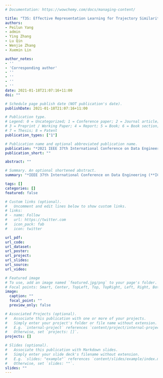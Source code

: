 ```yaml
---
# Documentation: https://wowchemy.com/docs/managing-content/

title: "T3S: Effective Representation Learning for Trajectory Similarity Computation"
authors: 
- Peilun Yang
- admin
- Ying Zhang
- Lu Qin
- Wenjie Zhang
- Xuemin Lin

author_notes:
- ''
- 'Corresponding author'
- ''
- ''
- ''
- ''
date: 2021-01-18T21:07:16+11:00
doi: ""

# Schedule page publish date (NOT publication's date).
publishDate: 2021-01-18T21:07:16+11:00

# Publication type.
# Legend: 0 = Uncategorized; 1 = Conference paper; 2 = Journal article;
# 3 = Preprint / Working Paper; 4 = Report; 5 = Book; 6 = Book section;
# 7 = Thesis; 8 = Patent
publication_types: ["1"]

# Publication name and optional abbreviated publication name.
publication: "*2021 IEEE 37th International Conference on Data Engineering (ICDE)*"
publication_short: ""

abstract: ""

# Summary. An optional shortened abstract.
summary: "*IEEE 37th International Conference on Data Engineering (**ICDE-2021**)*"

tags: []
categories: []
featured: false

# Custom links (optional).
#   Uncomment and edit lines below to show custom links.
# links:
# - name: Follow
#   url: https://twitter.com
#   icon_pack: fab
#   icon: twitter

url_pdf:
url_code:
url_dataset:
url_poster:
url_project:
url_slides:
url_source:
url_video:

# Featured image
# To use, add an image named `featured.jpg/png` to your page's folder. 
# Focal points: Smart, Center, TopLeft, Top, TopRight, Left, Right, BottomLeft, Bottom, BottomRight.
image:
  caption: ""
  focal_point: ""
  preview_only: false

# Associated Projects (optional).
#   Associate this publication with one or more of your projects.
#   Simply enter your project's folder or file name without extension.
#   E.g. `internal-project` references `content/project/internal-project/index.md`.
#   Otherwise, set `projects: []`.
projects: []

# Slides (optional).
#   Associate this publication with Markdown slides.
#   Simply enter your slide deck's filename without extension.
#   E.g. `slides: "example"` references `content/slides/example/index.md`.
#   Otherwise, set `slides: ""`.
slides: ""
---
```

